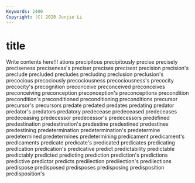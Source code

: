 ```yaml
---
Keywords: 2400
Copyright: (C) 2020 Junjie Li
---
```


# title

Write contents here!!!
ations 
precipitous 
precipitously 
precise 
precisely 
preciseness 
preciseness's 
preciser
precises 
precisest 
precision 
precision's 
preclude 
precluded 
precludes 
precluding 
preclusion 
preclusion's
precocious 
precociously 
precociousness 
precociousness's 
precocity 
precocity's 
precognition 
preconceive 
preconceived 
preconceives
preconceiving 
preconception 
preconception's 
preconceptions 
precondition 
precondition's 
preconditioned 
preconditioning 
preconditions 
precursor
precursor's 
precursors 
predate 
predated 
predates 
predating 
predator 
predator's 
predators 
predatory
predecease 
predeceased 
predeceases 
predeceasing 
predecessor 
predecessor's 
predecessors 
predefined 
predestination 
predestination's
predestine 
predestined 
predestines 
predestining 
predetermination 
predetermination's 
predetermine 
predetermined 
predetermines 
predetermining
predicament 
predicament's 
predicaments 
predicate 
predicate's 
predicated 
predicates 
predicating 
predication 
predication's
predicative 
predict 
predictability 
predictable 
predictably 
predicted 
predicting 
prediction 
prediction's 
predictions
predictive 
predictor 
predicts 
predilection 
predilection's 
predilections 
predispose 
predisposed 
predisposes 
predisposing
predisposition 
predisposition's 

